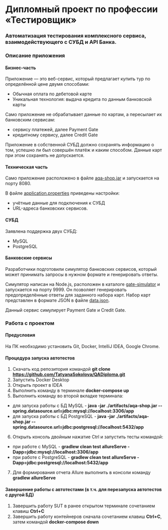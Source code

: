 # Дипломный проект по профессии «Тестировщик»

### Автоматизация тестирования комплексного сервиса, взаимодействующего с СУБД и API Банка.

### Описание приложения

#### Бизнес-часть

Приложение — это веб-сервис, который предлагает купить тур по определённой цене двумя способами:

* Обычная оплата по дебетовой карте
* Уникальная технология: выдача кредита по данным банковской карты

Само приложение не обрабатывает данные по картам, а пересылает их банковским сервисам:


* сервису платежей, далее Payment Gate
* кредитному сервису, далее Credit Gate

Приложение в собственной СУБД должно сохранять информацию о том, успешно ли был совершён платёж и каким способом. Данные карт при этом сохранять не допускается.

#### Техническая часть

Само приложение расположено в файле [aqa-shop.jar](https://github.com/TatyanaSokolova/QADiploma/blob/master/artifacts/aqa-shop.jar) и запускается на порту 8080.

В файле [application.properties](https://github.com/TatyanaSokolova/QADiploma/blob/master/application.properties) приведены настройки:

* учётные данные для подключения к СУБД
* URL-адреса банковских сервисов.

#### СУБД

Заявлена поддержка двух СУБД:

* MySQL
* PostgreSQL

#### Банковские сервисы

Разработчики подготовили симулятор банковских сервисов, который может принимать запросы в нужном формате и генерировать ответы.

Симулятор написан на Node.js, расположен в каталоге [gate-simulator](https://github.com/TatyanaSokolova/QADiploma/tree/master/gate-simulator) и запускается на порту 9999. Он позволяет генерировать предопределённые ответы для заданного набора карт. Набор карт представлен в формате JSON в файле [data.json](https://github.com/TatyanaSokolova/QADiploma/blob/master/gate-simulator/data.json).

Данный сервис симулирует Payment Gate и Credit Gate.

### Работа с проектом

#### Предусловия

На ПК необходимо установить Git, Docker, IntelliJ IDEA, Google Chrome.

#### Процедура запуска автотестов

1. Скачать код репозитория командой **git clone https://github.com/TatyanaSokolova/QADiploma.git**
2. Запустить Docker Desktop
3. Открыть проект в IDEA
4. Выполнить команду в терминале **docker-compose up**
5. Выполнить команду во второй вкладке терминала:
* для запуска работы с БД MySQL - **java -jar ./artifacts/aqa-shop.jar --spring.datasource.url=jdbc:mysql://localhost:3306/app**
* для запуска работы с БД PostgreSQL - **java -jar ./artifacts/aqa-shop.jar --spring.datasource.url=jdbc:postgresql://localhost:5432/app**
6. Открыть консоль двойным нажатие Ctrl и запустить тесты командой:
* при работе с MySQL - **gradlew clean test allureServe -Dapp=jdbc:mysql://localhost:3306/app**
* при работе с PostgreSQL - **gradlew clean test allureServe -Dapp=jdbc:postgresql://localhost:5432/app**
7. Для формирования отчета Allure выполнить в консоли команду **gradlew allureServe**

#### Завершение работы с автотестами (в т.ч. для перезапуска автотестов с другой БД)

1. Завершить работу SUT в ранее открытом терминале сочетанием клавиш **Ctrl+C**
2. Завершить работу контейнеров сначала сочетанием клавиш **Ctrl+C**, затем командой **docker-compose down**
